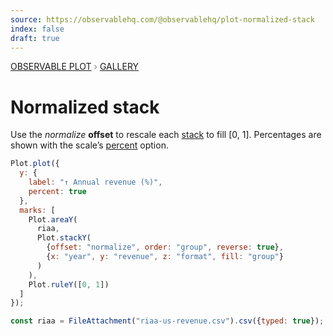```yaml
---
source: https://observablehq.com/@observablehq/plot-normalized-stack
index: false
draft: true
---
```


<div style="color: grey; font: 13px/25.5px var(--sans-serif); text-transform: uppercase;"><h1 style="display: none;">Plot: Normalized stack</h1><a href="/plot">Observable Plot</a> › <a href="/@observablehq/plot-gallery">Gallery</a></div>

# Normalized stack

Use the _normalize_ **offset** to rescale each [stack](https://observablehq.com/plot/transforms/stack#stack-options) to fill [0, 1]. Percentages are shown with the scale’s [percent](https://observablehq.com/plot/features/scales#scale-transforms) option.

```js echo
Plot.plot({
  y: {
    label: "↑ Annual revenue (%)",
    percent: true
  },
  marks: [
    Plot.areaY(
      riaa,
      Plot.stackY(
        {offset: "normalize", order: "group", reverse: true},
        {x: "year", y: "revenue", z: "format", fill: "group"}
      )
    ),
    Plot.ruleY([0, 1])
  ]
});
```

```js echo
const riaa = FileAttachment("riaa-us-revenue.csv").csv({typed: true});
```
